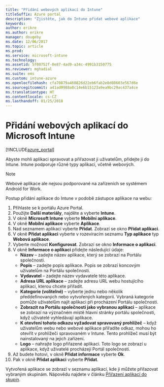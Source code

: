 ```yaml
---
title: "Přidání webových aplikací do Intune"
titleSuffix: Azure portal
description: "Zjistěte, jak do Intune přidat webové aplikace"
keywords: 
author: erikre
ms.author: erikre
manager: dougeby
ms.date: 12/06/2017
ms.topic: article
ms.prod: 
ms.service: microsoft-intune
ms.technology: 
ms.assetid: 5f08752f-0e87-4ad9-a34c-4991b3150775
ms.reviewer: mghadial
ms.suite: ems
ms.custom: intune-azure
ms.openlocfilehash: cfa70879a460826d22eb6fab2e0d08603e567d6e
ms.sourcegitcommit: a41ad9988a8c14e6b15123a9ea9bc29ac437a4ce
ms.translationtype: HT
ms.contentlocale: cs-CZ
ms.lasthandoff: 01/25/2018
---
```

# <a name="how-to-add-web-apps-to-microsoft-intune"></a>Přidání webových aplikací do Microsoft Intune

[!INCLUDE[azure_portal](./includes/azure_portal.md)]

Abyste mohli aplikaci spravovat a přiřazovat ji uživatelům, přidejte ji do Intune. Intune podporuje různé typy aplikací, včetně webových.

> [!Note]
> Webové aplikace ale nejsou podporované na zařízeních se systémem Android for Work.

Postup přidání aplikace do Intune v podobě zástupce aplikace na webu:

1. Přihlaste se k portálu Azure Portal.
2. Použijte **Další materiály**, najděte a vyberte **Intune**.
3. V okně **Microsoft Intune** vyberte **Mobilní aplikace**.
4. V okně **Mobilní aplikace** vyberte **Aplikace**.
5. Nad seznamem aplikací vyberte **Přidat**. Zobrazí se okno **Přidat aplikaci**.
6. V okně **Přidat aplikaci** vyberte v rozevíracím seznamu **Typ aplikace** typ **Webová aplikace**.
7. Vyberte možnost **Konfigurovat**. Zobrazí se okno **Informace o aplikaci**.
8. V okně **Informace o aplikaci** přidejte následující údaje:
    - **Název** – zadejte název aplikace, který se zobrazí na Portálu společnosti.
    - **Popis** – zadejte popis aplikace. Popis se zobrazí koncovým uživatelům na Portálu společnosti.
    - **Vydavatel** – zadejte název vydavatele této aplikace.
    - **Adresa URL aplikace** – zadejte adresu URL webu hostujícího aplikaci, kterou chcete přiřadit.
    - **Kategorie (volitelné)** – vyberte jednu nebo několik předdefinovaných nebo vytvořených kategorií. Vybraná kategorie pomůže uživatelům najít aplikaci při procházení Portálu společnosti.
    - **Zobrazit na Portálu společnosti jako vybranou aplikaci** – aplikace se zobrazí na význačném místě hlavní stránky portálu společnosti, když uživatelé vyhledávají aplikace.
    - **K otevření tohoto odkazu vyžadovat spravovaný prohlížeč** – když uživatelům webu nebo webové aplikace přiřadíte odkaz, mohou ho otevřít v prohlížeči spravovaném v Intune. Tento prohlížeč musí být nainstalovaný na jejich zařízení.
    - **Logo** – nahrajte logo přiřazené aplikaci. Toto logo se zobrazí u aplikace, když uživatelé procházejí Portál společnosti.
9. Až budete hotovi, v okně **Přidat informace** vyberte **Ok**.
10. Pak v okně **Přidat aplikaci** vyberte **Přidat**.

Vytvořená aplikace se zobrazí v seznamu aplikací, kde ji můžete přiřazovat vybraným skupinám. Nápovědu najdete v článku [Přiřazení aplikací do skupin](apps-deploy.md).